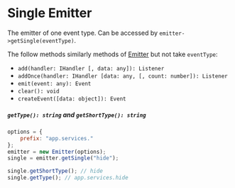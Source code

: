 # Single Emitter

The emitter of one event type.
Can be accessed by `emitter->getSingle(eventType)`.

The follow methods similarly methods of [Emitter](Emitter.md) but not take `eventType`:

* `add(handler: IHandler [, data: any]): Listener`
* `addOnce(handler: IHandler [data: any, [, count: number]): Listener`
* `emit(event: any): Event`
* `clear(): void`
* `createEvent([data: object]): Event`

##### `getType(): string` and `getShortType(): string`

```javascript
options = {
    prefix: "app.services."
};
emitter = new Emitter(options);
single = emitter.getSingle("hide");

single.getShortType(); // hide
single.getType(); // app.services.hide
```

